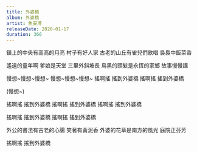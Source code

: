 ```yaml
---
title: 外婆橋
album: 外婆橋
artist: 焦安溥
releaseDate: 2020-01-17
duration: 366
---
```

鎮上的中央有高高的月亮
村子有好人家
古老的山丘有雀兒們歌唱
裊裊中飯菜香

遙遠的童年啊 爹娘是天堂
三里外斜坡長
烏黑的頭髮是永恆的家鄉
故事慢慢講

慢想~慢想~慢想~
慢想~慢想~慢想~
搖啊搖 搖到外婆橋
搖啊搖 搖到外婆橋

(慢想~)

搖啊搖 搖到外婆橋
搖啊搖 搖到外婆橋
搖啊搖 搖到外婆橋

搖啊搖 搖到外婆橋
搖啊搖 搖到外婆橋

外公的書法有古老的心腸
笑著有黃泥香
外婆的花草是南方的風光
庭院正芬芳

搖啊搖 搖到外婆橋